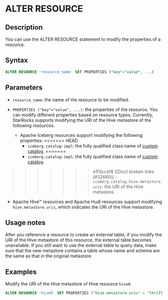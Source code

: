 # ALTER RESOURCE

## Description

You can use the ALTER RESOURCE statement to modify the properties of a resource.

## Syntax

```SQL
ALTER RESOURCE 'resource_name' SET PROPERTIES ("key"="value", ...)
```

## Parameters

- `resource_name`: the name of the resource to be modified.

- `PROPERTIES ("key"="value", ...)`: the properties of the resource. You can modify different properties based on resource types. Currently, StarRocks supports modifying the URI of the Hive metastore of the following resources.
  - Apache Iceberg resources support modifying the following properties:
<<<<<<< HEAD
    - `iceberg.catalog-impl`: the fully qualified class name of [custom catalog](../../../data_source/External_table.md).
=======
    - `iceberg.catalog-impl`: the fully qualified class name of [custom catalog](../../../data_source/External_table.md#apache-iceberg-external-table).
>>>>>>> e1f3ccef8 ([Doc] broken links (#32660))
    - `iceberg.catalog.hive.metastore.uris`: the URI of the Hive metastore.
  - Apache Hive™ resources and Apache Hudi resources support modifying `hive.metastore.uris`, which indicates the URI of the Hive metastore.

## Usage notes

After you reference a resource to create an external table, if you modify the URI of the Hive metastore of this resource, the external table becomes unavailable. If you still want to use the external table to query data, make sure that the new metastore contains a table whose name and schema are the same as that in the original metastore.

## Examples

Modify the URI of the Hive metastore of Hive resource `hive0`.

```SQL
ALTER RESOURCE 'hive0' SET PROPERTIES ("hive.metastore.uris" = "thrift://10.10.44.91:9083")
```

